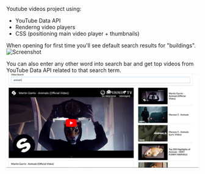 Youtube videos project using:

* YouTube Data API
* Renderng video players
* CSS (positioning main video player + thumbnails)

When opening for first time you'll see default search results for "buildings".
![Screenshot](youtube.PNG)

You can also enter any other word into search bar and get top videos from YouTube Data API related to that search term.
![Screenshot](youtube2.PNG)

